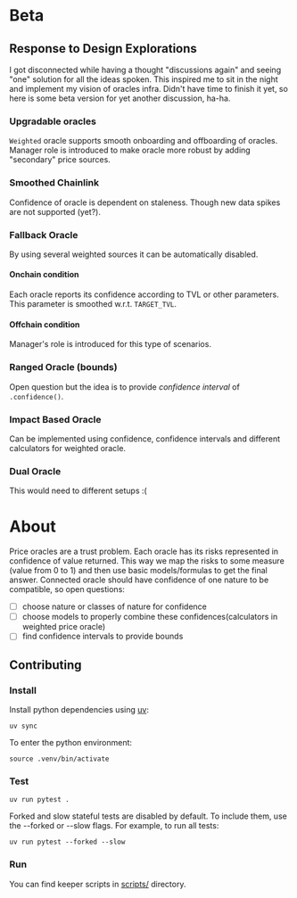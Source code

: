 # Beta

## Response to Design Explorations
I got disconnected while having a thought "discussions again" and seeing "one" solution for all the ideas spoken.
This inspired me to sit in the night and implement my vision of oracles infra.
Didn't have time to finish it yet, so here is some beta version for yet another discussion, ha-ha.

### Upgradable oracles
`Weighted` oracle supports smooth onboarding and offboarding of oracles.
Manager role is introduced to make oracle more robust by adding "secondary" price sources.

### Smoothed Chainlink
Confidence of oracle is dependent on staleness.
Though new data spikes are not supported (yet?).

### Fallback Oracle
By using several weighted sources it can be automatically disabled.

#### Onchain condition
Each oracle reports its confidence according to TVL or other parameters.
This parameter is smoothed w.r.t. `TARGET_TVL`.

#### Offchain condition
Manager's role is introduced for this type of scenarios.

### Ranged Oracle (bounds)
Open question but the idea is to provide *confidence interval* of `.confidence()`.

### Impact Based Oracle
Can be implemented using confidence, confidence intervals and different calculators for weighted oracle.

### Dual Oracle
This would need to different setups :(

# About
Price oracles are a trust problem.
Each oracle has its risks represented in confidence of value returned.
This way we map the risks to some measure (value from 0 to 1) and then use basic models/formulas to get the final answer.
Connected oracle should have confidence of one nature to be compatible, so open questions:
- [ ] choose nature or classes of nature for confidence
- [ ] choose models to properly combine these confidences(calculators in weighted price oracle)
- [ ] find confidence intervals to provide bounds

## Contributing

### Install
Install python dependencies using [uv](https://github.com/astral-sh/uv):

```shell
uv sync
```

To enter the python environment:

```shell
source .venv/bin/activate
```

### Test
```shell
uv run pytest .
```
Forked and slow stateful tests are disabled by default. To include them, use the --forked or --slow flags. For example, to run all tests:
```shell
uv run pytest --forked --slow
```

### Run
You can find keeper scripts in [scripts/](scripts) directory.

